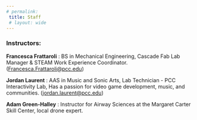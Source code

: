```yaml
---
# permalink: 
 title: Staff
 # layout: wide
---
```



### Instructors: 
 __Francesca Frattaroli__ : BS in Mechanical Engineering, Cascade Fab Lab Manager & STEAM Work Experience Coordinator. (Francesca.Frattaroli@pcc.edu)

 __Jordan Laurent__ : AAS in Music and Sonic Arts, Lab Technician - PCC Interactivity Lab,
Has a passion for video game development, music, and communities. (jordan.laurent@pcc.edu)

 __Adam Green-Halley__ : Instructor for Airway Sciences at the Margaret Carter Skill Center, local drone expert.

